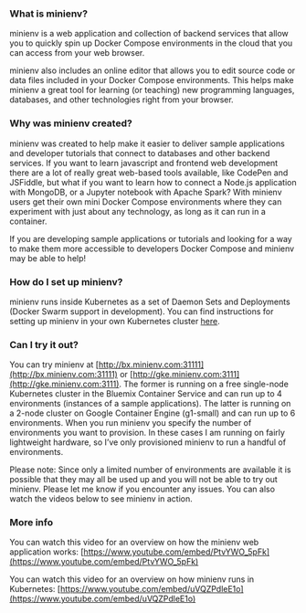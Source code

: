 ### What is minienv?
minienv is a web application and collection of backend services that allow you to quickly spin up Docker Compose environments
in the cloud that you can access from your web browser.

minienv also includes an online editor that allows you to edit source code or data files included in your Docker Compose
environments. This helps make minienv a great tool for learning (or teaching) new programming languages, databases, and
other technologies right from your browser.

### Why was minienv created?
minienv was created to help make it easier to deliver sample applications and developer tutorials that connect to databases
and other backend services. If you want to learn javascript and frontend web development there are a lot of really great
web-based tools available, like CodePen and JSFiddle, but what if you want to learn how to connect a Node.js application
with MongoDB, or a Jupyter notebook with Apache Spark? With minienv users get their own mini Docker Compose environments
where they can experiment with just about any technology, as long as it can run in a container.

If you are developing sample applications or tutorials and looking for a way to make them more accessible to developers
Docker Compose and minienv may be able to help!

### How do I set up minienv?
minienv runs inside Kubernetes as a set of Daemon Sets and Deployments (Docker Swarm support in development).
You can find instructions for setting up minienv in your own Kubernetes cluster [here](https://github.com/minienv/minienv/tree/master/kubernetes).

### Can I try it out?
You can try minienv at [http://bx.minienv.com:31111](http://bx.minienv.com:31111) or [http://gke.minienv.com:3111](http://gke.minienv.com:3111). The former is running on a free
single-node Kubernetes cluster in the Bluemix Container Service and can run up to 4 environments (instances of a sample applications).
The latter is running on a 2-node cluster on Google Container Engine (g1-small) and can run up to 6 environments.
When you run minienv you specify the number of environments you want to provision.
In these cases I am running on fairly lightweight hardware, so I’ve only provisioned minienv to run a handful of environments.

Please note: Since only a limited number of environments are available it is possible that they may all be used up
and you will not be able to try out minienv. Please let me know if you encounter any issues. You can also watch the videos
below to see minienv in action.

### More info
You can watch this video for an overview on how the minienv web application works:
[https://www.youtube.com/embed/PtvYWO_5pFk](https://www.youtube.com/embed/PtvYWO_5pFk)

You can watch this video for an overview on how minienv runs in Kubernetes:
[https://www.youtube.com/embed/uVQZPdleE1o](https://www.youtube.com/embed/uVQZPdleE1o)